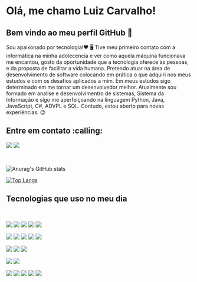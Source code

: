 # Olá, me chamo Luiz Carvalho!
## Bem vindo ao meu perfil GitHub 👋

Sou apaixonado por tecnologia!❤️ 🖥
Tive meu primeiro contato com a informática na minha adolecencia e ver como aquela máquina funcionava me encantou, 
gosto da oportunidade que a tecnologia oferece às pessoas, e da proposta de facilitar a vida humana.
Pretendo atuar na área de desenvolvimento de software colocando em prática o que adquiri nos meus estudos e com os desafios aplicados a mim.
Em meus estudos sigo determinado em me tornar um desenvolvedor melhor.
Atualmente sou formado em analise e desenvolvimentro de sistemas, Sistema da Informação e sigo me aperfeiçoando na linguagem Python, Java, JavaScript,
C#, ADVPL e SQL. Contudo, estou aberto para novas experiências. 😉
<div>


<h2/> Entre em contato :calling:</h2>

<div>
 
<a href="https://www.linkedin.com/in/luiz-carvalho-a974a3172" target="_blank"><img src="https://img.shields.io/badge/-LinkedIn-%230077B5?style=for-the-badge&logo=linkedin&logoColor=white" target="_blank"></a>
<a href= "mailto:luiz.fe.carvalho36@gmail.com"><img src="https://img.shields.io/badge/Gmail-D14836?style=for-the-badge&logo=gmail&logoColor=white" target="_blank"></a>

<div style="display: inline_block"></br>

![Anurag's GitHub stats](https://github-readme-stats.vercel.app/api?username=luizcarvalho2000&show_icons=true&theme=tokyonight)

  [![Top Langs](https://github-readme-stats.vercel.app/api/top-langs/?username=luizcarvalho2000&layout=compact)](https://github.com/luizcarvalho2000/github-readme-stats)


<div>
 
  
 
  ## Tecnologias que uso no meu dia

  <div style="display: inline_block"></br>
 
  
  <img src="https://img.shields.io/badge/Python-14354C?style=for-the-badge&logo=python&logoColor=white" target="_blank"></a>
  <img src="https://img.shields.io/badge/java-%23ED8B00.svg?style=for-the-badge&logo=openjdk&logoColor=white" target="_blank"></a>
  <img src="https://img.shields.io/badge/C%2B%2B-00599C?style=for-the-badge&logo=c%2B%2B&logoColor=white" target="_blank"></a>
  <img src="https://img.shields.io/badge/C%23-239120?style=for-the-badge&logo=c-sharp&logoColor=white" target="_blank"></a>
  <img src="https://img.shields.io/badge/R-276DC3?style=for-the-badge&logo=r&logoColor=white" target="_blank"></a>
  
  
  <img src="https://img.shields.io/badge/JavaScript-F7DF1E?style=for-the-badge&logo=javascript&logoColor=black" target="<_blank"></a>
  <img src="https://img.shields.io/badge/Django-092E20?style=for-the-badge&logo=django&logoColor=green" target="<_blank"></a>
  <img src="https://img.shields.io/badge/HTML-239120?style=for-the-badge&logo=html5&logoColor=white" target="_blank"></a>
  <img src="https://img.shields.io/badge/HTML5-E34F26?style=for-the-badge&logo=html5&logoColor=white" target="_blank"></a>
  <img src="https://img.shields.io/badge/CSS3-1572B6?style=for-the-badge&logo=css3&logoColor=white" target="_blank"></a>

  <img src="https://img.shields.io/badge/MySQL-005C84?style=for-the-badge&logo=mysql&logoColor=white" target="_blank"></a>
  <img src="https://img.shields.io/badge/Microsoft%20SQL%20Server-CC2927?style=for-the-badge&logo=microsoft%20sql%20server&logoColor=white" target="_blank"></a>
  <img src="https://img.shields.io/badge/Xampp-F37623?style=for-the-badge&logo=xampp&logoColor=white" target="_blank"></a>
 
  <img src="https://img.shields.io/badge/Microsoft_Office-D83B01?style=for-the-badge&logo=microsoft-office&logoColor=white" target="_blank"></a>
  <img src="https://img.shields.io/badge/Microsoft_Excel-217346?style=for-the-badge&logo=microsoft-excel&logoColor=white" target="_blank"></a>
  

  <img src="https://img.shields.io/badge/Eclipse-2C2255?style=for-the-badge&logo=eclipse&logoColor=white" target="_blank"></a>
  <img src="https://img.shields.io/badge/PyCharm-000000.svg?&style=for-the-badge&logo=PyCharm&logoColor=white" target="_blank"></a>
  <img src="https://img.shields.io/badge/RStudio-75AADB?style=for-the-badge&logo=RStudio&logoColor=white" target="_blank"></a>
  <img src="https://img.shields.io/badge/VSCode-0078D4?style=for-the-badge&logo=visual%20studio%20code&logoColor=white" target="_blank"></a>
  <img src="https://img.shields.io/badge/Visual_Studio-5C2D91?style=for-the-badge&logo=visual%20studio&logoColor=white" target="_blank"></a>
  
  <div>

  

